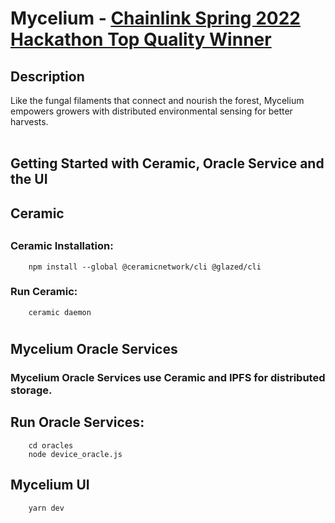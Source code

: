  # Mycelium - [Chainlink Spring 2022 Hackathon Top Quality Winner](https://chain.link/hackathon/hackathon-spring-2022)

 ## Description
 Like the fungal filaments that connect and nourish the forest, Mycelium empowers growers with distributed environmental sensing for better harvests.<br><br>
 ## Getting Started with Ceramic, Oracle Service and the UI
 ## Ceramic
 ##
 ### Ceramic Installation:
```
    npm install --global @ceramicnetwork/cli @glazed/cli 
```
 ### Run Ceramic:
```
    ceramic daemon
```
#

## Mycelium Oracle Services
### Mycelium Oracle Services use Ceramic and IPFS for distributed storage.
## Run Oracle Services:
```
    cd oracles
    node device_oracle.js
```

## Mycelium UI
```
    yarn dev
```
